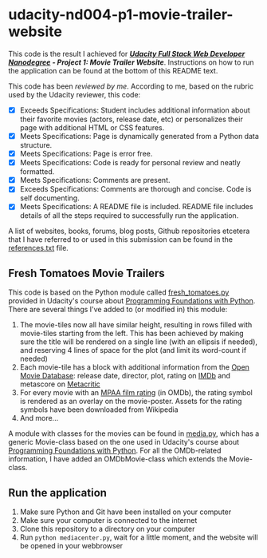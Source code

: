 # udacity-nd004-p1-movie-trailer-website

This code is the result I achieved for ***[Udacity Full Stack Web Developer
Nanodegree](https://www.udacity.com/course/nd004) - Project 1: Movie Trailer
Website***. Instructions on how to run the application can be found at the
bottom of this README text.

This code has been *reviewed by me*. According to me, based on the rubric used
by the Udacity reviewer, this code:
- [x] Exceeds Specifications: Student includes additional information about
their favorite movies (actors, release date, etc) or personalizes their page
with additional HTML or CSS features.
- [x] Meets Specifications: Page is dynamically generated from a Python data
structure.
- [x] Meets Specifications: Page is error free.
- [x] Meets Specifications: Code is ready for personal review and neatly
formatted.
- [x] Meets Specifications: Comments are present.
- [x] Exceeds Specifications: Comments are thorough and concise. Code is self
documenting.
- [x] Meets Specifications: A README file is included. README file includes
details of all the steps required to successfully run the application.

A list of websites, books, forums, blog posts, Github repositories etcetera
that I have referred to or used in this submission can be found in the
[references.txt](https://github.com/swesterveld/udacity-nd004-p1-movie-trailer-website/blob/master/references.txt)
file.

## Fresh Tomatoes Movie Trailers
This code is based on the Python module called [fresh_tomatoes.py](https://s3.amazonaws.com/udacity-hosted-downloads/ud036/fresh_tomatoes.py)
provided in Udacity's course about [Programming Foundations with Python](https://www.udacity.com/course/ud036).
There are several things I've added to (or modified in) this module:

1. The movie-tiles now all have similar height, resulting in rows filled with
movie-tiles starting from the left. This has been achieved by making sure the
title will be rendered on a single line (with an ellipsis if needed), and
reserving 4 lines of space for the plot (and limit its word-count if needed)
2. Each movie-tile has a block with additional information from the
[Open Movie Database](http://www.omdb.com/): release date, director, plot,
rating on [IMDb](http://www.imdb.com/) and metascore on [Metacritic](http://www.metacritic.com/)
3. For every movie with an [MPAA film rating](http://en.wikipedia.org/wiki/Motion_Picture_Association_of_America_film_rating_system) (in OMDb), the rating
symbol is rendered as an overlay on the movie-poster. Assets for the rating
symbols have been downloaded from Wikipedia
4. And more...

A module with classes for the movies can be found in [media.py](https://github.com/swesterveld/udacity-nd004-p1-movie-trailer-website/blob/master/media.py),
which has a generic Movie-class based on the one used in Udacity's course about
[Programming Foundations with Python](https://www.udacity.com/course/ud036).
For all the OMDb-related information, I have added an OMDbMovie-class which
extends the Movie-class.

## Run the application
1. Make sure Python and Git have been installed on your computer
2. Make sure your computer is connected to the internet
3. Clone this repository to a directory on your computer
4. Run ```python mediacenter.py```, wait for a little moment, and the website
will be opened in your webbrowser
